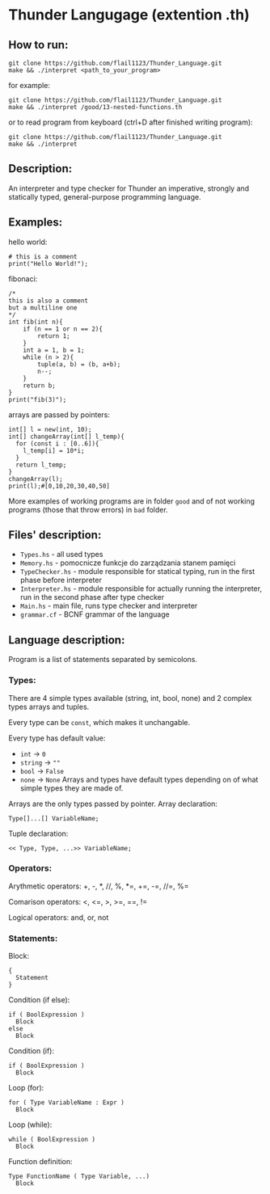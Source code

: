 # Thunder Langugage (extention .th)
## How to run: 
```
git clone https://github.com/flail1123/Thunder_Language.git
make && ./interpret <path_to_your_program>
```
for example:
```
git clone https://github.com/flail1123/Thunder_Language.git
make && ./interpret /good/13-nested-functions.th
```
or to read program from keyboard (ctrl+D after finished writing program):
```
git clone https://github.com/flail1123/Thunder_Language.git
make && ./interpret
```


## Description:
An interpreter and type checker for Thunder an imperative, strongly and statically typed, general-purpose programming language.

## Examples:
hello world:
```
# this is a comment
print("Hello World!");
```
fibonaci:
```
/* 
this is also a comment
but a multiline one
*/
int fib(int n){
    if (n == 1 or n == 2){
        return 1;
    }
    int a = 1, b = 1;
    while (n > 2){
        tuple(a, b) = (b, a+b);
        n--;
    }
    return b;
}
print("fib(3)");
```
arrays are passed by pointers:
```
int[] l = new(int, 10);
int[] changeArray(int[] l_temp){
  for (const i : [0..6]){
    l_temp[i] = 10*i;
  }
  return l_temp;
}
changeArray(l);
print(l);#[0,10,20,30,40,50]
```
More examples of working programs are in folder `good` and of not working programs (those that throw errors) in `bad` folder.

## Files' description:

 * `Types.hs` - all used types
 * `Memory.hs` - pomocnicze funkcje do zarządzania stanem pamięci
 * `TypeChecker.hs` - module responsible for statical typing, run in the first phase before interpreter
 * `Interpreter.hs` - module responsible for actually running the interpreter, run in the second phase after type checker
 * `Main.hs` - main file, runs type checker and interpreter
 * `grammar.cf` - BCNF grammar of the language

## Language description:
Program is a list of statements separated by semicolons.

### Types:

There are 4 simple types available (string, int, bool, none) and 2 complex types arrays and tuples.

Every type can be `const`, which makes it unchangable.

Every type has default value:
 * `int` -> `0`
 * `string` -> `""`
 * `bool` -> `False`
 * `none` -> `None`
Arrays and types have default types depending on of what simple types they are made of.

Arrays are the only types passed by pointer.
Array declaration:
```
Type[]...[] VariableName;
```
Tuple declaration:
```
<< Type, Type, ...>> VariableName;
```

### Operators:

Arythmetic operators: +, -, *, //, %, *=, +=, -=, //=, %=

Comarison operators: <, <=, >, >=, ==, !=

Logical operators: and, or, not 

### Statements:

Block: 
```
{
  Statement
}
```
Condition (if else):
```
if ( BoolExpression )
  Block 
else
  Block
```

Condition (if):
```
if ( BoolExpression )
  Block 
```

Loop (for):
```
for ( Type VariableName : Expr ) 
  Block
```

Loop (while):
```
while ( BoolExpression ) 
  Block
```
Function definition:
```
Type FunctionName ( Type Variable, ...) 
  Block
```
